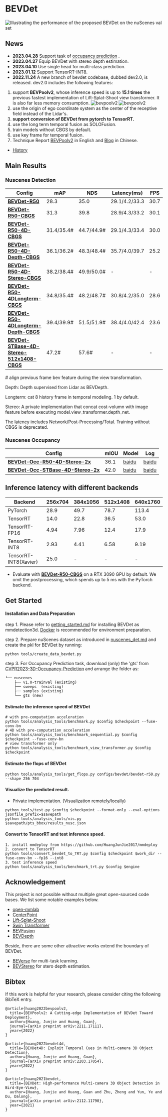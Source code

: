 # BEVDet

![Illustrating the performance of the proposed BEVDet on the nuScenes val set](./resources/nds-fps.png)

## News
- **2023.04.28** Support task of [occupancy prediction](https://github.com/CVPR2023-3D-Occupancy-Prediction/CVPR2023-3D-Occupancy-Prediction) .
- **2023.04.27** Equip BEVDet with stereo depth estimation.
- **2023.04.10** Use single head for multi-class prediction.
- **2023.01.12** Support TensorRT-INT8.
- **2022.11.24** A new branch of bevdet codebase, dubbed dev2.0, is released. dev2.0 includes the following features:

1. support **BEVPoolv2**, whose inference speed is up to **15.1 times** the previous fastest implementation of Lift-Splat-Shoot view transformer. It is also far less memory consumption.
   ![bevpoolv2](./resources/bevpoolv2.png)
   ![bevpoolv2](./resources/bevpoolv2_performance.png)
2. use the origin of ego coordinate system as the center of the receptive field instead of the Lidar's.
3. **support conversion of BEVDet from pytorch to TensorRT.**
4. use the long term temporal fusion as SOLOFusion.
5. train models without CBGS by default.
6. use key frame for temporal fusion.
7. Technique Report [BEVPoolv2](https://arxiv.org/abs/2211.17111) in English and [Blog](https://zhuanlan.zhihu.com/p/586637783) in Chinese.

- [History](./docs/en/news.md)

## Main Results
### Nuscenes Detection
| Config                                                                    | mAP        | NDS        | Latency(ms) | FPS  | Model                                                                                          | Log                                                                                            |
| ------------------------------------------------------------------------- | ---------- | ---------- | ---- | ---- | ---------------------------------------------------------------------------------------------- | ---------------------------------------------------------------------------------------------- |
| [**BEVDet-R50**](configs/bevdet/bevdet-r50.py)                            | 28.3       | 35.0       | 29.1/4.2/33.3| 30.7 | [baidu](https://pan.baidu.com/s/1237QyV18zvRJ1pU3YzRItw?pwd=npe1) | [baidu](https://pan.baidu.com/s/1237QyV18zvRJ1pU3YzRItw?pwd=npe1) |
| [**BEVDet-R50-CBGS**](configs/bevdet/bevdet-r50-cbgs.py)                  | 31.3       | 39.8       |28.9/4.3/33.2 |30.1 | [baidu](https://pan.baidu.com/s/1237QyV18zvRJ1pU3YzRItw?pwd=npe1) | [baidu](https://pan.baidu.com/s/1237QyV18zvRJ1pU3YzRItw?pwd=npe1) |
| [**BEVDet-R50-4D-CBGS**](configs/bevdet/bevdet-r50-4d-cbgs.py) | 31.4/35.4# | 44.7/44.9# | 29.1/4.3/33.4|30.0 | [baidu](https://pan.baidu.com/s/1237QyV18zvRJ1pU3YzRItw?pwd=npe1) |[baidu](https://pan.baidu.com/s/1237QyV18zvRJ1pU3YzRItw?pwd=npe1)|
| [**BEVDet-R50-4D-Depth-CBGS**](configs/bevdet/bevdet-r50-4d-depth-cbgs.py) | 36.1/36.2# | 48.3/48.4# |35.7/4.0/39.7 |25.2 | [baidu](https://pan.baidu.com/s/1237QyV18zvRJ1pU3YzRItw?pwd=npe1) | [baidu](https://pan.baidu.com/s/1237QyV18zvRJ1pU3YzRItw?pwd=npe1) |
| [**BEVDet-R50-4D-Stereo-CBGS**](configs/bevdet/bevdet-r50-4d-stereo-cbgs.py) | 38.2/38.4# | 49.9/50.0# |-  |-  | [baidu](https://pan.baidu.com/s/1237QyV18zvRJ1pU3YzRItw?pwd=npe1) | [baidu](https://pan.baidu.com/s/1237QyV18zvRJ1pU3YzRItw?pwd=npe1) |
| [**BEVDet-R50-4DLongterm-CBGS**](configs/bevdet/bevdet-r50-4dlongterm-cbgs.py) | 34.8/35.4# | 48.2/48.7# | 30.8/4.2/35.0|28.6 | [baidu](https://pan.baidu.com/s/1237QyV18zvRJ1pU3YzRItw?pwd=npe1) | [baidu](https://pan.baidu.com/s/1237QyV18zvRJ1pU3YzRItw?pwd=npe1) |
| [**BEVDet-R50-4DLongterm-Depth-CBGS**](configs/bevdet/bevdet-r50-4d-depth-cbgs.py) | 39.4/39.9# | 51.5/51.9# |38.4/4.0/42.4 |23.6 | [baidu](https://pan.baidu.com/s/1237QyV18zvRJ1pU3YzRItw?pwd=npe1) | [baidu](https://pan.baidu.com/s/1237QyV18zvRJ1pU3YzRItw?pwd=npe1) |
| [**BEVDet-STBase-4D-Stereo-512x1408-CBGS**](configs/bevdet/bevdet-stbase-4d-stereo-512x1408-cbgs.py) | 47.2# | 57.6# |-  |-  | [baidu](https://pan.baidu.com/s/1237QyV18zvRJ1pU3YzRItw?pwd=npe1) | [baidu](https://pan.baidu.com/s/1237QyV18zvRJ1pU3YzRItw?pwd=npe1) |
\# align previous frame bev feature during the view transformation.

Depth: Depth supervised from Lidar as BEVDepth.

Longterm: cat 8 history frame in temporal modeling. 1 by default. 

Stereo: A private implementation that concat cost-volumn with image feature before executing model.view_transformer.depth_net.

The latency includes Network/Post-Processing/Total. Training without CBGS is deprecated.


### Nuscenes Occupancy
| Config                                                                    | mIOU       | Model | Log                                                                                            |
| ------------------------------------------------------------------------- | ---------- | ---------------------------------------------------------------------------------------------- | ---------------------------------------------------------------------------------------------- |
| [**BEVDet-Occ-R50-4D-Stereo-2x**](configs/bevdet_occ/bevdet-occ-r50-4d-stereo-24e.py)                            | 36.1     | [baidu](https://pan.baidu.com/s/1237QyV18zvRJ1pU3YzRItw?pwd=npe1) | [baidu](https://pan.baidu.com/s/1237QyV18zvRJ1pU3YzRItw?pwd=npe1) |
| [**BEVDet-Occ-STBase-4D-Stereo-2x**](configs/bevdet_occ/bevdet-occ-stbase-4d-stereo-512x1408-24e.py)                            | 42.0     | [baidu](https://pan.baidu.com/s/1237QyV18zvRJ1pU3YzRItw?pwd=npe1) | [baidu](https://pan.baidu.com/s/1237QyV18zvRJ1pU3YzRItw?pwd=npe1) |
## Inference latency with different backends

| Backend       | 256x704 | 384x1056 | 512x1408 | 640x1760 |
| ------------- | ------- | -------- | -------- | -------- |
| PyTorch       | 28.9    | 49.7     | 78.7    | 113.4    |
| TensorRT      | 14.0    | 22.8     | 36.5     | 53.0     |
| TensorRT-FP16 | 4.94     | 7.96     | 12.4     | 17.9     |
| TensorRT-INT8 | 2.93    | 4.41      | 6.58      | 9.19     |                                      
| TensorRT-INT8(Xavier) | 25.0    | -      | -     | -    | 

- Evaluate with [**BEVDet-R50-CBGS**](configs/bevdet/bevdet-r50-cbgs.py) on a RTX 3090 GPU by default. We omit the postprocessing, which spends up to 5 ms with the PyTorch backend.

## Get Started

#### Installation and Data Preparation

step 1. Please refer to [getting_started.md](docs/en/getting_started.md) for installing BEVDet as mmdetection3d. [Docker](docker/Dockerfile) is recommended for environment preparation.

step 2. Prepare nuScenes dataset as introduced in [nuscenes_det.md](docs/en/datasets/nuscenes_det.md) and create the pkl for BEVDet by running:
```shell
python tools/create_data_bevdet.py
```
step 3. For Occupancy Prediction task, download (only) the 'gts' from [CVPR2023-3D-Occupancy-Prediction](https://github.com/CVPR2023-3D-Occupancy-Prediction/CVPR2023-3D-Occupancy-Prediction) and arrange the folder as:
```shell script
└── nuscenes
    ├── v1.0-trainval (existing)
    ├── sweeps  (existing)
    ├── samples (existing)
    └── gts (new)
```


#### Estimate the inference speed of BEVDet

```shell
# with pre-computation acceleration
python tools/analysis_tools/benchmark.py $config $checkpoint --fuse-conv-bn
# 4D with pre-computation acceleration
python tools/analysis_tools/benchmark_sequential.py $config $checkpoint --fuse-conv-bn
# view transformer only
python tools/analysis_tools/benchmark_view_transformer.py $config $checkpoint
```

#### Estimate the flops of BEVDet

```shell
python tools/analysis_tools/get_flops.py configs/bevdet/bevdet-r50.py --shape 256 704
```

#### Visualize the predicted result.

- Private implementation. (Visualization remotely/locally)

```shell
python tools/test.py $config $checkpoint --format-only --eval-options jsonfile_prefix=$savepath
python tools/analysis_tools/vis.py $savepath/pts_bbox/results_nusc.json
```

#### Convert to TensorRT and test inference speed.

```shell
1. install mmdeploy from https://github.com/HuangJunJie2017/mmdeploy
2. convert to TensorRT
python tools/convert_bevdet_to_TRT.py $config $checkpoint $work_dir --fuse-conv-bn --fp16 --int8
3. test inference speed
python tools/analysis_tools/benchmark_trt.py $config $engine
```

## Acknowledgement

This project is not possible without multiple great open-sourced code bases. We list some notable examples below.

- [open-mmlab](https://github.com/open-mmlab)
- [CenterPoint](https://github.com/tianweiy/CenterPoint)
- [Lift-Splat-Shoot](https://github.com/nv-tlabs/lift-splat-shoot)
- [Swin Transformer](https://github.com/microsoft/Swin-Transformer)
- [BEVFusion](https://github.com/mit-han-lab/bevfusion)
- [BEVDepth](https://github.com/Megvii-BaseDetection/BEVDepth)

Beside, there are some other attractive works extend the boundary of BEVDet.

- [BEVerse](https://github.com/zhangyp15/BEVerse)  for multi-task learning.
- [BEVStereo](https://github.com/Megvii-BaseDetection/BEVStereo)  for stero depth estimation.

## Bibtex

If this work is helpful for your research, please consider citing the following BibTeX entry.

```
@article{huang2022bevpoolv2,
  title={BEVPoolv2: A Cutting-edge Implementation of BEVDet Toward Deployment},
  author={Huang, Junjie and Huang, Guan},
  journal={arXiv preprint arXiv:2211.17111},
  year={2022}
}

@article{huang2022bevdet4d,
  title={BEVDet4D: Exploit Temporal Cues in Multi-camera 3D Object Detection},
  author={Huang, Junjie and Huang, Guan},
  journal={arXiv preprint arXiv:2203.17054},
  year={2022}
}

@article{huang2021bevdet,
  title={BEVDet: High-performance Multi-camera 3D Object Detection in Bird-Eye-View},
  author={Huang, Junjie and Huang, Guan and Zhu, Zheng and Yun, Ye and Du, Dalong},
  journal={arXiv preprint arXiv:2112.11790},
  year={2021}
}
```
